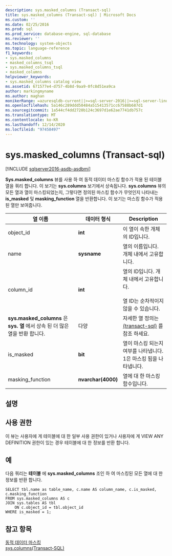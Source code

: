 ```yaml
---
description: sys.masked_columns (Transact-sql)
title: sys.masked_columns (Transact-sql) | Microsoft Docs
ms.custom: ''
ms.date: 02/25/2016
ms.prod: sql
ms.prod_service: database-engine, sql-database
ms.reviewer: ''
ms.technology: system-objects
ms.topic: language-reference
f1_keywords:
- sys.masked_columns
- masked_columns_tsql
- sys.masked_columns_tsql
- masked_columns
helpviewer_keywords:
- sys.masked_columns catalog view
ms.assetid: 671577e4-d757-4b8d-9aa9-0fc8d51ea9ca
author: markingmyname
ms.author: maghan
monikerRange: =azuresqldb-current||>=sql-server-2016||>=sql-server-linux-2017||=azuresqldb-mi-current
ms.openlocfilehash: 5a146c289ddd50484a515413571cc67588b687d1
ms.sourcegitcommit: 1a544cf4dd2720b124c3697d1e62ae7741db757c
ms.translationtype: MT
ms.contentlocale: ko-KR
ms.lasthandoff: 12/14/2020
ms.locfileid: "97458497"
---
```

# <a name="sysmasked_columns-transact-sql"></a>sys.masked_columns (Transact-sql)

[!INCLUDE [sqlserver2016-asdb-asdbmi](../../includes/applies-to-version/sqlserver2016-asdb-asdbmi.md)]

  **Sys.masked_columns** 뷰를 사용 하 여 동적 데이터 마스킹 함수가 적용 된 테이블 열을 쿼리 합니다. 이 보기는 **sys.columns** 보기에서 상속됩니다. **sys.columns** 뷰의 모든 열과 열이 마스킹되었는지, 그렇다면 정의된 마스킹 함수가 무엇인지 나타내는 **is_masked** 및 **masking_function** 열을 반환합니다. 이 보기는 마스킹 함수가 적용된 열만 보여줍니다.  
  
|열 이름|데이터 형식|Description|  
|-----------------|---------------|-----------------|  
|object_id|**int**|이 열이 속한 개체의 ID입니다.|  
|name|**sysname**|열의 이름입니다. 개체 내에서 고유합니다.|  
|column_id|**int**|열의 ID입니다. 개체 내에서 고유합니다.<br /><br /> 열 ID는 순차적이지 않을 수 있습니다.|  
|**sys.masked_columns** 은 **sys. 열** 에서 상속 된 더 많은 열을 반환 합니다.|다양|자세한 열 정의는 [&#40;transact-sql&#41;](../../relational-databases/system-catalog-views/sys-columns-transact-sql.md) 를 참조 하세요.|  
|is_masked|**bit**|열이 마스킹 되는지 여부를 나타냅니다. 1은 마스킹 됨을 나타냅니다.|  
|masking_function|**nvarchar(4000)**|열에 대 한 마스킹 함수입니다.|  
  
## <a name="remarks"></a>설명  
  
## <a name="permissions"></a>사용 권한  
 이 뷰는 사용자에 게 테이블에 대 한 일부 사용 권한이 있거나 사용자에 게 VIEW ANY DEFINITION 권한이 있는 경우 테이블에 대 한 정보를 반환 합니다.  
  
## <a name="example"></a>예  
 다음 쿼리는 **테이블** 에 **sys.masked_columns** 조인 하 여 마스킹된 모든 열에 대 한 정보를 반환 합니다.  
  
```  
SELECT tbl.name as table_name, c.name AS column_name, c.is_masked, c.masking_function  
FROM sys.masked_columns AS c  
JOIN sys.tables AS tbl   
    ON c.object_id = tbl.object_id  
WHERE is_masked = 1;  
```  
  
## <a name="see-also"></a>참고 항목  
 [동적 데이터 마스킹](../../relational-databases/security/dynamic-data-masking.md)   
 [sys.columns&#40;Transact-SQL&#41;](../../relational-databases/system-catalog-views/sys-columns-transact-sql.md)  
  
  
